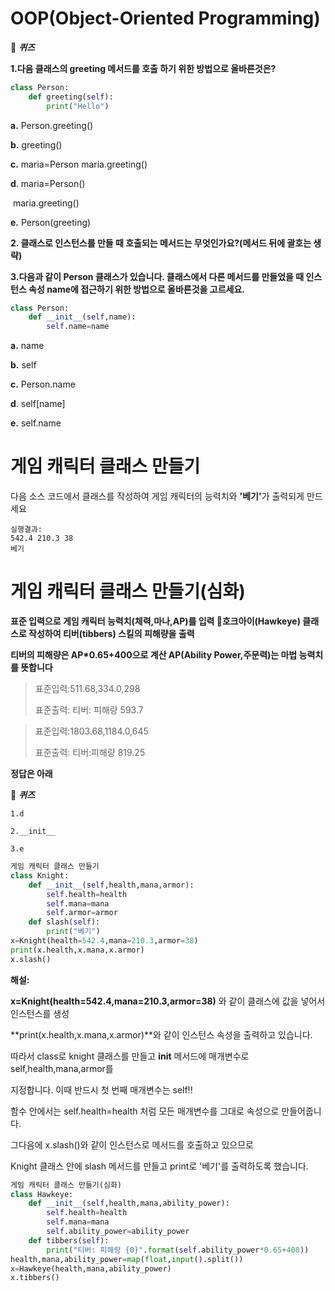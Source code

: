 # OOP(Object-Oriented Programming)

📝 ***퀴즈***

**1.다음 클래스의 greeting 메서드를 호출 하기 위한 방법으로 올바른것은?**

```python
class Person:
    def greeting(self):
        print("Hello")
```

**a.** Person.greeting()

**b.** greeting()

**c.** maria=Person
	maria.greeting()

**d**. maria=Person()

​	maria.greeting()

**e.** Person(greeting)



**2. 클래스로 인스턴스를 만들 때 호출되는 메서드는 무엇인가요?(메서드 뒤에 괄호는 생략)**



**3.다음과 같이 Person 클래스가 있습니다. 클래스에서 다른 메서드를 만들었을 때 인스턴스 속성 name에 접근하기 위한 방법으로 올바른것을 고르세요.**

```python
class Person:
    def __init__(self,name):
        self.name=name
```

**a.** name

**b.** self

**c.** Person.name

**d**. self[name]

**e.** self.name



# 게임 캐릭터 클래스 만들기

다음 소스 코드에서 클래스를 작성하여 게임 캐릭터의 능력치와 <strong>'베기'</strong>가 출력되게 만드세요

``` 
실행결과:
542.4 210.3 38
베기
```



# 게임 캐릭터 클래스 만들기(심화)

**표준 입력으로 게임 캐릭터 능력치(체력,마나,AP)를 입력
🏹호크아이(Hawkeye) 클래스로 작성하여 티버(tibbers) 스킬의 피해량을 출력**

**티버의 피해량은 AP*0.65+400으로 계산
AP(Ability Power,주문력)는 마법 능력치를 뜻합니다**



> 표준입력:511.68,334.0,298
>
> 표준출력: 티버: 피해량 593.7



> 표준입력:1803.68,1184.0,645
>
> 표준출력: 티버:피해량 819.25



**정답은 아래**



📝 ***퀴즈***

```
1.d
```



```
2.__init__
```



```
3.e
```



```python
게임 캐릭터 클래스 만들기
class Knight:
    def __init__(self,health,mana,armor):
        self.health=health
        self.mana=mana
        self.armor=armor
    def slash(self):
        print("베기")
x=Knight(health=542.4,mana=210.3,armor=38)
print(x.health,x.mana,x.armor)
x.slash()
```

**해설:**

**x=Knight(health=542.4,mana=210.3,armor=38)** 와 같이 클래스에 값을 넣어서 인스턴스를 생성

**print(x.health,x.mana,x.armor)**와 같이 인스턴스 속성을 출력하고 있습니다.

따라서 class로 knight 클래스를 만들고 __init__ 메서드에 매개변수로 self,health,mana,armor를

지정합니다. 이때 반드시 첫 번째 매개변수는 self!!

함수 안에서는 self.health=health 처럼 모든 매개변수를 그대로 속성으로 만들어줍니다.

그다음에 x.slash()와 같이 인스턴스로 메서드를 호출하고 있으므로 

Knight 클래스 안에 slash 메서드를 만들고 print로 '베기'를 출력하도록 했습니다.



```python
게임 캐릭터 클래스 만들기(심화)
class Hawkeye:
    def __init__(self,health,mana,ability_power):
        self.health=health
        self.mana=mana
        self.ability_power=ability_power
    def tibbers(self):
        print("티버: 피해량 {0}".format(self.ability_power*0.65+400))
health,mana,ability_power=map(float,input().split())
x=Hawkeye(health,mana,ability_power)
x.tibbers()
```

